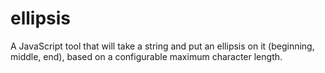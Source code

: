 ellipsis
========

A JavaScript tool that will take a string and put an ellipsis on it (beginning, middle, end), based on a configurable maximum character length. 
